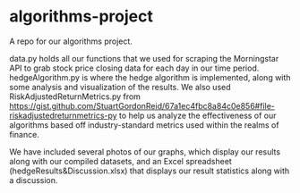 # algorithms-project
A repo for our algorithms project.

data.py holds all our functions that we used for scraping the Morningstar API to grab stock price closing data for each
day in our time period. hedgeAlgorithm.py is where the hedge algorithm is implemented, along with some analysis and
visualization of the results. We also used RiskAdjustedReturnMetrics.py from
https://gist.github.com/StuartGordonReid/67a1ec4fbc8a84c0e856#file-riskadjustedreturnmetrics-py to help us analyze
the effectiveness of our algorithms based off industry-standard metrics used within the realms of finance.

We have included several photos of our graphs, which display our results along with our compiled datasets, and an Excel
spreadsheet (hedgeResults&Discussion.xlsx) that displays our result statistics along with a discussion.